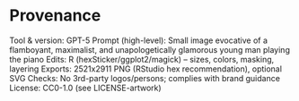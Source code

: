 # Provenance
Tool & version: GPT-5
Prompt (high-level): Small image evocative of a flamboyant, maximalist, and unapologetically glamorous young man playing the piano
Edits: R (hexSticker/ggplot2/magick) – sizes, colors, masking, layering
Exports: 2521x2911 PNG (RStudio hex recommendation), optional SVG
Checks: No 3rd-party logos/persons; complies with brand guidance
License: CC0-1.0 (see LICENSE-artwork)